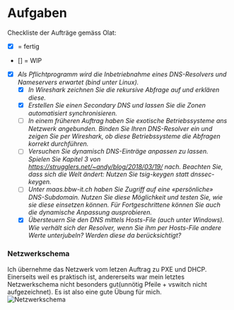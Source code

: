 # Aufgaben
Checkliste der Aufträge gemäss Olat:

- [x] = fertig
- [] = WIP

- [x] *Als Pflichtprogramm wird die Inbetriebnahme eines DNS-Resolvers und Nameservers erwartet (bind unter Linux).*
    * [x] *In Wireshark zeichnen Sie die rekursive Abfrage auf und erklären diese.*
    * [x] *Erstellen Sie einen Secondary DNS und lassen Sie die Zonen automatisiert synchronisieren.*
    * [ ] *In einem früheren Auftrag haben Sie exotische Betriebssysteme ans Netzwerk angebunden. Binden Sie Ihren DNS-Resolver ein und zeigen Sie per Wireshark, ob diese Betriebssysteme die Abfragen korrekt durchführen.*
    * [ ] *Versuchen Sie dynamisch DNS-Einträge anpassen zu lassen. Spielen Sie Kapitel 3 von https://strugglers.net/~andy/blog/2018/03/19/ nach. Beachten Sie, dass sich die Welt ändert: Nutzen Sie tsig-keygen statt dnssec-keygen.*
    * [ ] *Unter maas.bbw-it.ch haben Sie Zugriff auf eine «persönliche» DNS-Subdomain. Nutzen Sie diese Möglichkeit und testen Sie, wie sie diese einsetzen können. Für Fortgeschrittene können Sie auch die dynamische Anpassung ausprobieren.*
    * [x] *Übersteuern Sie den DNS mittels Hosts-File (auch unter Windows). Wie verhält sich der Resolver, wenn Sie ihm per Hosts-File andere Werte unterjubeln? Werden diese da berücksichtigt?*

### Netzwerkschema
Ich übernehme das Netzwerk vom letzen Auftrag zu PXE und DHCP. Einerseits weil es praktisch ist, andererseits war mein letztes Netzwerkschema nicht besonders gut(unnötig Pfeile + vswitch nicht aufgezeichnet). Es ist also eine gute Übung für mich.  
![Netzwerkschema](drawio/netzwerkschama_m300_dns.drawio)